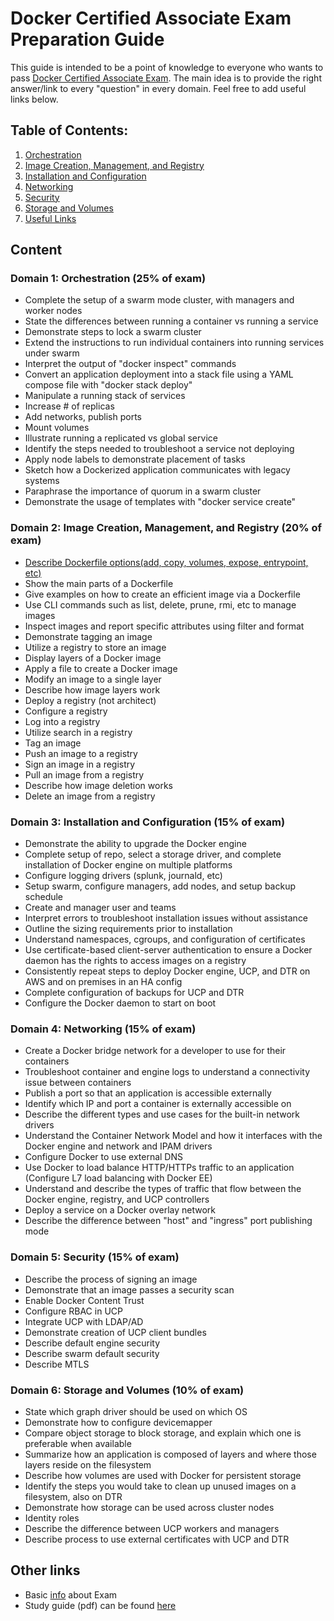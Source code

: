 # Docker Certified Associate Exam Preparation Guide

This guide is intended to be a point of knowledge to everyone who wants to pass [Docker Certified Associate Exam](https://blog.docker.com/2017/09/introducing-docker-global-professional-certification-program/). The main idea is to provide the right answer/link to every "question" in every domain. Feel free to add useful links below. 

## Table of Contents:
1. [Orchestration](https://github.com/Evalle/DCA/blob/master/README.md#domain-1-orchestration-25-of-exam)
2. [Image Creation, Management, and Registry](https://github.com/Evalle/DCA/blob/master/README.md#domain-2-image-creation-management-and-registry-20-of-exam)
3. [Installation and Configuration](https://github.com/Evalle/DCA/blob/master/README.md#domain-3-installation-and-configuration-15-of-exam)
4. [Networking](https://github.com/Evalle/DCA/blob/master/README.md#domain-4-networking-15-of-exam)
5. [Security](https://github.com/Evalle/DCA/blob/master/README.md#domain-5-security-15-of-exam)
6. [Storage and Volumes](https://github.com/Evalle/DCA/blob/master/README.md#domain-6-storage-and-volumes-10-of-exam)
7. [Useful Links](https://github.com/evalle/dca#other-links)

## Content

### Domain 1: Orchestration (25% of exam)
- Complete the setup of a swarm mode cluster, with managers and worker nodes
- State the differences between running a container vs running a service
- Demonstrate steps to lock a swarm cluster
- Extend the instructions to run individual containers into running services under swarm
- Interpret the output of "docker inspect" commands
- Convert an application deployment into a stack file using a YAML compose file with
"docker stack deploy"
- Manipulate a running stack of services
- Increase # of replicas
- Add networks, publish ports
- Mount volumes
- Illustrate running a replicated vs global service
- Identify the steps needed to troubleshoot a service not deploying
- Apply node labels to demonstrate placement of tasks
- Sketch how a Dockerized application communicates with legacy systems
- Paraphrase the importance of quorum in a swarm cluster
- Demonstrate the usage of templates with "docker service create"

### Domain 2: Image Creation, Management, and Registry (20% of exam)
- [Describe Dockerfile options(add, copy, volumes, expose, entrypoint, etc)](https://docs.docker.com/engine/reference/builder/#from)
- Show the main parts of a Dockerfile
- Give examples on how to create an efficient image via a Dockerfile
- Use CLI commands such as list, delete, prune, rmi, etc to manage images
- Inspect images and report specific attributes using filter and format
- Demonstrate tagging an image
- Utilize a registry to store an image
- Display layers of a Docker image
- Apply a file to create a Docker image
- Modify an image to a single layer
- Describe how image layers work
- Deploy a registry (not architect)
- Configure a registry
- Log into a registry
- Utilize search in a registry
- Tag an image
- Push an image to a registry
- Sign an image in a registry
- Pull an image from a registry
- Describe how image deletion works
- Delete an image from a registry

### Domain 3: Installation and Configuration (15% of exam)
- Demonstrate the ability to upgrade the Docker engine
- Complete setup of repo, select a storage driver, and complete installation of Docker
engine on multiple platforms
- Configure logging drivers (splunk, journald, etc)
- Setup swarm, configure managers, add nodes, and setup backup schedule
- Create and manager user and teams
- Interpret errors to troubleshoot installation issues without assistance
- Outline the sizing requirements prior to installation
- Understand namespaces, cgroups, and configuration of certificates
- Use certificate-based client-server authentication to ensure a Docker daemon has the
rights to access images on a registry
- Consistently repeat steps to deploy Docker engine, UCP, and DTR on AWS and on
premises in an HA config
- Complete configuration of backups for UCP and DTR
- Configure the Docker daemon to start on boot

### Domain 4: Networking (15% of exam)
- Create a Docker bridge network for a developer to use for their containers
- Troubleshoot container and engine logs to understand a connectivity issue between
containers
- Publish a port so that an application is accessible externally
- Identify which IP and port a container is externally accessible on
- Describe the different types and use cases for the built-in network drivers
- Understand the Container Network Model and how it interfaces with the Docker engine
and network and IPAM drivers
- Configure Docker to use external DNS
- Use Docker to load balance HTTP/HTTPs traffic to an application (Configure L7 load
balancing with Docker EE)
- Understand and describe the types of traffic that flow between the Docker engine,
registry, and UCP controllers
- Deploy a service on a Docker overlay network
- Describe the difference between "host" and "ingress" port publishing mode

### Domain 5: Security (15% of exam)
- Describe the process of signing an image
- Demonstrate that an image passes a security scan
- Enable Docker Content Trust
- Configure RBAC in UCP
- Integrate UCP with LDAP/AD
- Demonstrate creation of UCP client bundles
- Describe default engine security
- Describe swarm default security
- Describe MTLS

### Domain 6: Storage and Volumes (10% of exam)
- State which graph driver should be used on which OS
- Demonstrate how to configure devicemapper
- Compare object storage to block storage, and explain which one is preferable when
available
- Summarize how an application is composed of layers and where those layers reside on
the filesystem
- Describe how volumes are used with Docker for persistent storage
- Identify the steps you would take to clean up unused images on a filesystem, also on
DTR
- Demonstrate how storage can be used across cluster nodes
- Identity roles
- Describe the difference between UCP workers and managers
- Describe process to use external certificates with UCP and DTR

## Other links

- Basic [info](https://success.docker.com/Certification) about Exam
- Study guide (pdf) can be found [here](https://files.mtstatic.com/site_6503/draft_613/0?Expires=1507235736&Signature=BAtUBLTCXA~ESSc8dAStdO~Bgku7M91yuoYJeBDoF-aLSJlftwu-~KwdJQIF5AnENtIGKP6d6DbUQ3EKTvHyw1XndQdSs64zypeCeQZqt3N41-lISNRigPCVVueuk5CHvpPYRLyVjweLGrxNV3PHhpEBk~tZNjc-GkYOxy-V~Ff2blMC7wSdj~S-Q9YUVeLNdFJCMqUgLrMQ0u1PnRCozi~uJMKC8A7DxDzdK7MErd6TMMhSPGa59734rdSTeVnxDn04jp0CAQE1ZF4odnO9tX3Gdu-1~z6qgaz1Cl6KSrKnipLFs~YUUtIzBS3GyzsNu16sVcpEq9NaYI1B1QsItJJlMhXcpiAxO47y49q8ViTLtoOseh0oDFo2injqCYEetb-r6ypWHK5~fSWQ6Wou7o3m9ts3VSItyscUsDqTFSea534rWolwHy22XcSszRKiYSzmiDs9Dq-IwLxFg4aQ8qQLMKXmpdQtHLwwLTNS997aJNyUr1AQClO-PrBG8l66ydCW7RvxEw84XqZ85Cvny-ptx3DpzzkWj-G0WWRLXIWH-mCcbhrHg9Zyte7nTmj8FiF3kOzuBExj7djqqPJdXZnL0QQPKulY653Vzk7viYRFf22QETnLrfd9mw4hBwde2yyAJtJDru~EJRwyi~Z78neUUo2wMvkHTvZMoaU7hAM_&Key-Pair-Id=APKAIX7ZMYEQ4P6XATFQ)

